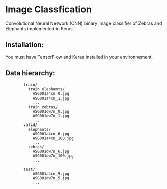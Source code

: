 # Image Classfication
Convolutional Neural Network (CNN) binary image classifier of Zebras and Elephants implemented in Keras.

## Installation:
You must have TensorFlow and Keras installed in your environnement.

## Data hierarchy: 
            train/
              train_elephants/
                ASG001a4cn_0.jpg
                ASG001a4cn_1.jpg
                ...
              train_zebras/
                ASG001dw7n_0.jpg
                ASG001dw7n_1.jpg
                ...
            valid/
              elephants/
                ASG001a4cn_6.jpg
                ASG001a4cn_100.jpg
                ...
              zebras/
                ASG001dw7n_6.jpg
                ASG001dw7n_100.jpg
                ...
                
            test/
                ASG001a4cn_9.jpg
                ASG001dw7n_5.jpg
                ...
              
